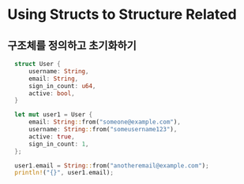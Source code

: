 # Using Structs to Structure Related

## 구조체를 정의하고 초기화하기

```rust
  struct User {
      username: String,
      email: String,
      sign_in_count: u64,
      active: bool,
  }

  let mut user1 = User {
      email: String::from("someone@example.com"),
      username: String::from("someusername123"),
      active: true,
      sign_in_count: 1,
  };

  user1.email = String::from("anotheremail@example.com");
  println!("{}", user1.email);
```
